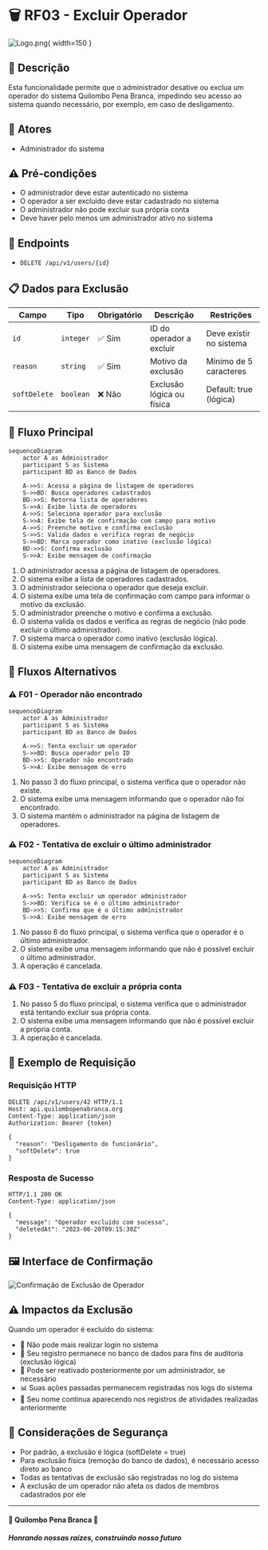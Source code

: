 # 🗑️ RF03 - Excluir Operador

![Logo.png](Logo.png){ width=150 }

## 📝 Descrição

Esta funcionalidade permite que o administrador desative ou exclua um operador do sistema Quilombo Pena Branca, impedindo seu acesso ao sistema quando necessário, por exemplo, em caso de desligamento.

## 👑 Atores

- Administrador do sistema

## ⚠️ Pré-condições

- O administrador deve estar autenticado no sistema
- O operador a ser excluído deve estar cadastrado no sistema
- O administrador não pode excluir sua própria conta
- Deve haver pelo menos um administrador ativo no sistema

## 🔌 Endpoints

- `DELETE /api/v1/users/{id}`

## 📋 Dados para Exclusão

| Campo        | Tipo     | Obrigatório | Descrição                  | Restrições             |
|--------------|----------|-------------|----------------------------|------------------------|
| `id`         | `integer`| ✅ Sim      | ID do operador a excluir   | Deve existir no sistema|
| `reason`     | `string` | ✅ Sim      | Motivo da exclusão         | Mínimo de 5 caracteres |
| `softDelete` | `boolean`| ❌ Não      | Exclusão lógica ou física  | Default: true (lógica) |

## 🔄 Fluxo Principal

```mermaid
sequenceDiagram
    actor A as Administrador
    participant S as Sistema
    participant BD as Banco de Dados
    
    A->>S: Acessa a página de listagem de operadores
    S->>BD: Busca operadores cadastrados
    BD->>S: Retorna lista de operadores
    S->>A: Exibe lista de operadores
    A->>S: Seleciona operador para exclusão
    S->>A: Exibe tela de confirmação com campo para motivo
    A->>S: Preenche motivo e confirma exclusão
    S->>S: Valida dados e verifica regras de negócio
    S->>BD: Marca operador como inativo (exclusão lógica)
    BD->>S: Confirma exclusão
    S->>A: Exibe mensagem de confirmação
```

1. O administrador acessa a página de listagem de operadores.
2. O sistema exibe a lista de operadores cadastrados.
3. O administrador seleciona o operador que deseja excluir.
4. O sistema exibe uma tela de confirmação com campo para informar o motivo da exclusão.
5. O administrador preenche o motivo e confirma a exclusão.
6. O sistema valida os dados e verifica as regras de negócio (não pode excluir o último administrador).
7. O sistema marca o operador como inativo (exclusão lógica).
8. O sistema exibe uma mensagem de confirmação da exclusão.

## 🔀 Fluxos Alternativos

### ⚠️ F01 - Operador não encontrado

```mermaid
sequenceDiagram
    actor A as Administrador
    participant S as Sistema
    participant BD as Banco de Dados
    
    A->>S: Tenta excluir um operador
    S->>BD: Busca operador pelo ID
    BD->>S: Operador não encontrado
    S->>A: Exibe mensagem de erro
```

1. No passo 3 do fluxo principal, o sistema verifica que o operador não existe.
2. O sistema exibe uma mensagem informando que o operador não foi encontrado.
3. O sistema mantém o administrador na página de listagem de operadores.

### ⚠️ F02 - Tentativa de excluir o último administrador

```mermaid
sequenceDiagram
    actor A as Administrador
    participant S as Sistema
    participant BD as Banco de Dados
    
    A->>S: Tenta excluir um operador administrador
    S->>BD: Verifica se é o último administrador
    BD->>S: Confirma que é o último administrador
    S->>A: Exibe mensagem de erro
```

1. No passo 6 do fluxo principal, o sistema verifica que o operador é o último administrador.
2. O sistema exibe uma mensagem informando que não é possível excluir o último administrador.
3. A operação é cancelada.

### ⚠️ F03 - Tentativa de excluir a própria conta

1. No passo 5 do fluxo principal, o sistema verifica que o administrador está tentando excluir sua própria conta.
2. O sistema exibe uma mensagem informando que não é possível excluir a própria conta.
3. A operação é cancelada.

## 🧪 Exemplo de Requisição

### Requisição HTTP
```http
DELETE /api/v1/users/42 HTTP/1.1
Host: api.quilombopenabranca.org
Content-Type: application/json
Authorization: Bearer {token}

{
  "reason": "Desligamento do funcionário",
  "softDelete": true
}
```

### Resposta de Sucesso
```http
HTTP/1.1 200 OK
Content-Type: application/json

{
  "message": "Operador excluído com sucesso",
  "deletedAt": "2023-06-20T09:15:30Z"
}
```

## 🖼️ Interface de Confirmação

![Confirmação de Exclusão de Operador](https://via.placeholder.com/600x400.png?text=Confirmação+de+Exclusão+de+Operador)

## ⚠️ Impactos da Exclusão

Quando um operador é excluído do sistema:

- 🚫 Não pode mais realizar login no sistema
- 📝 Seu registro permanece no banco de dados para fins de auditoria (exclusão lógica)
- 🔄 Pode ser reativado posteriormente por um administrador, se necessário
- 📊 Suas ações passadas permanecem registradas nos logs do sistema
- 👤 Seu nome continua aparecendo nos registros de atividades realizadas anteriormente

## 🔐 Considerações de Segurança

- Por padrão, a exclusão é lógica (softDelete = true)
- Para exclusão física (remoção do banco de dados), é necessário acesso direto ao banco
- Todas as tentativas de exclusão são registradas no log do sistema
- A exclusão de um operador não afeta os dados de membros cadastrados por ele

---

  #### 🌙 Quilombo Pena Branca 🌙
  ***Honrando nossas raízes, construindo nosso futuro***
